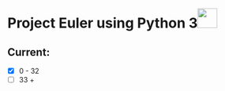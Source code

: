 # Project Euler using Python 3<img src="https://www.python.org/static/opengraph-icon-200x200.png" width=40>

## Current:
- [x] 0 - 32
- [ ] 33 +

